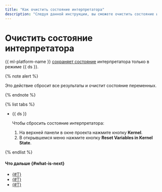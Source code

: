 ```yaml
---
title: "Как очистить состояние интерпретатора"
description: "Следуя данной инструкции, вы сможете очистить состояние интерпретатора."
---
```


# Очистить состояние интерпретатора

{{ ml-platform-name }} [сохраняет состояние](../../concepts/save-state.md) интерпретатора только в режиме {{ ds }}.

{% note alert %}

Это действие сбросит все результаты и очистит состояние переменных.

{% endnote %}

{% list tabs %}

- {{ ds }}

    Чтобы сбросить состояние интерпретатора:

    1. На верхней панели в окне проекта нажмите кнопку **Kernel**.
    1. В открывшемся меню нажмите кнопку **Reset Variables in Kernel State**.

{% endlist %}

#### Что дальше {#what-is-next}

* [{#T}](install-dependencies.md)
* [{#T}](control-compute-resources.md)
* [{#T}](export.md)
